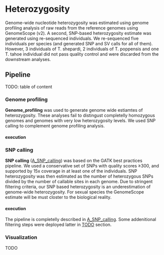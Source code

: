 # Heterozygosity

Genome-wide nucleotide heterozygosity was estimated using genome profiling analysis of raw reads from the reference genomes using GenomeScope (v2). A second, SNP-based heterozygosity estimate was generated using re-sequenced individuals. We re-sequenced five individuals per species (and generated SNP and SV calls for all of them). However, 3 individuals of T. shepardi, 2 individuals of T. poppensis and one T. tahoe individual did not pass quality control and were discarded from the downstream analyses.

## Pipeline

TODO: table of content

### Genome profiling

**Genome_profiling** was used to generate genome wide estiamtes of heterozygosity. These analyses fail to distingust completelly homozygous genomes and genomes with very low heterozygosity levels. We used SNP calling to complement genome profiling analysis.

#### execution

### SNP calling

**SNP calling** ([A_SNP_calling](A_SNP_calling)) was based on the GATK best practices pipeline. We used a conservative set of SNPs with quality scores ≥300, and supported by 15x coverage in at least one of the individuals. SNP heterozygosity was then estimated as the number of heterozygous SNPs divided by the number of callable sites in each genome. Due to stringent filtering criteria, our SNP based heterozygosity is an underestimation of genome-wide heterozygosity. For sexual species the GenomeScope estimate will be must closter to the biological reality.

#### execution

The pipeline is completelly described in [A_SNP_calling](A_SNP_calling). Some addenitional filtering steps were deployed latter in [TODO](TODO) section.

### Visualization

TODO
